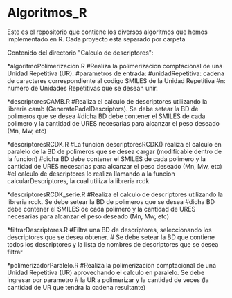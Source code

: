 # Algoritmos_R
Este es el repositorio que contiene los diversos algoritmos que hemos implementado en R. Cada proyecto esta separado por carpeta

Contenido del directorio "Calculo de descriptores":

  *algoritmoPolimerizacion.R
    #Realiza la polimerizacion comptacional de una Unidad Repetitiva (UR).
    #parametros de entrada:
    #unidadRepetitiva: cadena de caracteres correspondiente al codigo SMILES de la Unidad Repetitiva
    #n: numero de Unidades Repetitivas que se desean unir.
    
  *descriptoresCAMB.R
    #Realiza el calculo de descriptores utilizando la libreria camb (GeneratePadelDescriptors). Se debe setear la BD de polimeros que se desea
    #dicha BD debe contener el SMILES de cada polimero y la cantidad de URES necesarias para alcanzar el peso deseado (Mn, Mw, etc)

  *descriptoresRCDK.R
    #La funcion descriptoresRCDK() realiza el calculo en paralelo de la BD de polimeros que se desea cargar (modificable dentro de la funcion)
    #dicha BD debe contener el SMILES de cada polimero y la cantidad de URES necesarias para alcanzar el peso deseado (Mn, Mw, etc)
    #el calculo de descriptores lo realiza llamando a la funcion calcularDescriptores, la cual utiliza la libreria rcdk
    
  *descriptoresRCDK_serie.R
     #Realiza el calculo de descriptores utilizando la libreria rcdk. Se debe setear la BD de polimeros que se desea
     #dicha BD debe contener el SMILES de cada polimero y la cantidad de URES necesarias para alcanzar el peso deseado (Mn, Mw, etc)
     
  *filtrarDescriptores.R
    #Filtra una BD de descriptores, seleccionando los descriptores que se desea obtener.
    # Se debe setear la BD que contiene todos los descriptores y la lista de nombres de descriptores que se desea filtrar

  *polimerizadorParalelo.R
    #Realiza la polimerizacion comptacional de una Unidad Repetitiva (UR) aprovechando el calculo en paralelo. Se debe ingresar por parametro
    # la UR a polimerizar y la cantidad de veces (la cantidad de UR que tendra la cadena resultante)
